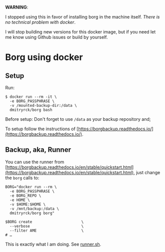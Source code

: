 **WARNING**:

I stopped using this in favor of installing borg in the machine itself. _There is no technical problem with docker_.

I will stop building new versions for this docker image, but if you need let me know using Github issues or build by yourself.

# Borg using docker

## Setup

Run:

```shell
$ docker run --rm -it \
  -e BORG_PASSPHRASE \
  -v /mounted-backup-dir:/data \
  dmitryrck/borg bash
```

Before setup: Don't forget to use `/data` as your backup repository and;

To setup follow the instructions of [https://borgbackup.readthedocs.io/](https://borgbackup.readthedocs.io/).

## Backup, aka, Runner

You can use the runner from [https://borgbackup.readthedocs.io/en/stable/quickstart.html](https://borgbackup.readthedocs.io/en/stable/quickstart.html), just change the `borg` calls to:

```shell
BORG="docker run --rm \
  -e BORG_PASSPHRASE \
  -e BORG_REPO \
  -e HOME \
  -v $HOME:$HOME \
  -v /mnt/backup:/data \
  dmitryrck/borg borg"

$BORG create                      \
  --verbose                       \
  --filter AME                    \
# …
```

This is exactly what I am doing. See [runner.sh](runner.sh).
